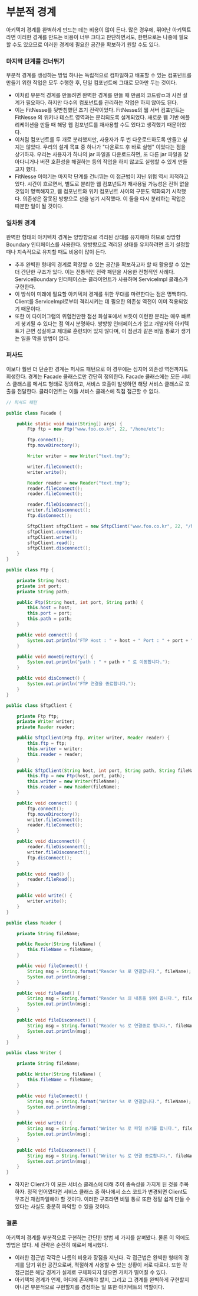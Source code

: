 # 부분적 경계



아키텍처 경계를 완벽하게 만드는 데는 비용이 많이 든다. 많은 경우에, 뛰어난 아키텍트라면 이러한 경계를 만드는 비용이 너무 크다고 판단하면서도, 한편으로는 나중에 필요할 수도 있으므로 이러한 경계에 필요한 공간을 확보하기 원할 수도 있다.



### 마지막 단계를 건너뛰기

부분적 경계를 생성하는 방법 하나는 독립적으로 컴파일하고 배포할 수 있는 컴포넌트를 만들기 위한 작업은 모두 수행한 후, 단일 컴포넌트에 그대로 모아만 두는 것이다.

- 이처럼 부분적 경계를 만들려면 완벽한 경계를 만들 때 만큼의 코드량ㅁ과 사전 설계가 필요하다. 하지만 다수의 컴포넌트를 관리하는 작업은 하지 않아도 된다. 
- 이는 FitNesse를 뒷받침했던 초기 전략이었다. FitNesse의 웹 서버 컴포넌트는 FitNesse 의 위키나 테스트 영역과는 분리되도록 설계되었다. 새로운 웹 기반 애플리케이션을 만들 때 해당 웹 컴포넌트를 재사용할 수도 있다고 생각했기 때문이었다.
- 이처럼 컴포넌트를 두 개로 분리했지만, 사용자가 두 번 다운로드하도록 만들고 싶지는 않았다. 우리의 설계 목표 중 하나가 "다운로드 후 바로 실행" 이었다는 점을 상기하자. 우리는 사용자가 하나의 jar 파일을 다운로드하면, 또 다른 jar 파일을 찾아다니거나 버전 호환성을 해결하는 등의 작업을 하지 않고도 실행할 수 있게 만들고자 했다.
- FitNesse 이야기는 마지막 단계를 건너뛰는 이 접근법이 지닌 위험 역시 지적하고 있다. 시간이 흐르면서, 별도로 분리한 웹 컴포넌트가 재사용될 가능성은 전혀 없을 것임이 명백해지고, 웹 컴포넌트와 위키 컴포넌트 사이의 구분도 약화되기 시작했다. 의존성은 잘못된 방향으로 선을 넘기 시작했다. 이 둘을 다시 분리하는 작업은 따분한 일이 될 것이다.



### 일차원 경계

완벽한 형태의 아키텍처 경계는 양방향으로 격리된 상태를 유지해야 하므로 쌍방향 Boundary 인터페이스를 사용한다. 양방향으로 격리된 상태를 유지하려면 초기 설정할 때나 지속적으로 유지할 때도 비용이 많이 든다.

- 추후 완벽한 형태의 경계로 확장할 수 있는 공간을 확보하고자 할 때 활용할 수 있는 더 간단한 구조가 있다. 이는 전통적인 전략 패턴을 사용한 전형적인 사례다. ServiceBoundary 인터페이스는 클라이언트가 사용하며 ServiceImpl 클래스가 구현한다.
- 이 방식이 미래에 필요할 아키텍처 경계를 위한 무대를 마련한다는 점은 명백하다. Client를 ServiceImpl로부터 격리시키는 데 필요한 의존성 역전이 이미 적용되었기 때문이다.
- 또한 이 다이어그램의 위험천만한 점선 화살표에서 보듯이 이런한 분리는 매우 빠르게 붕괴될 수 있다는 점 역시 분명하다. 쌍방향 인터페이스가 없고 개발자와 아키텍트가 근면 성실하고 제대로 훈련되어 있지 않다며, 이 점선과 같은 비밀 통로가 생기는 일을 막을 방법이 없다.



### 퍼사드

이보다 훨씬 더 단순한 경계는 퍼사드 패턴으로 이 경우에는 심지어 의존성 역전까지도 희생한다. 경계는 Facade 클래스로만 간단히 정의한다. Facade 클래스에는 모든 서비스 클래스를 메서드 형태로 정의하고, 서비스 호출이 발생하면 해당 서비스 클래스로 호출을 전달한다. 클라이언트는 이들 서비스 클래스에 직접 접근할 수 없다.



```java
// 퍼사드 패턴

public class Facade {

    public static void main(String[] args) {
        Ftp ftp = new Ftp("www.foo.co.kr", 22, "/home/etc");

        ftp.connect();
        ftp.moveDirectory();

        Writer writer = new Writer("text.tmp");

        writer.fileConnect();
        writer.write();

        Reader reader = new Reader("text.tmp");
        reader.fileConnect();
        reader.fileConnect();

        reader.fileDisconnect();
        writer.fileDisconnect();
        ftp.disConnect();

        SftpClient sftpClient = new SftpClient("www.foo.co.kr", 22, "/home/etc", "text.tmp");
        sftpClient.connect();
        sftpClient.write();
        sftpClient.read();
        sftpClient.disconnect();
    }
}

public class Ftp {

    private String host;
    private int port;
    private String path;

    public Ftp(String host, int port, String path) {
        this.host = host;
        this.port = port;
        this.path = path;
    }

    public void connect() {
        System.out.println("FTP Host : " + host + " Port : " + port + "로 연결합니다.");
    }

    public void moveDirectory() {
        System.out.println("path : " + path + " 로 이동합니다.");
    }

    public void disConnect() {
        System.out.println("FTP 연결을 종료합니다.");
    }
}

public class SftpClient {

    private Ftp ftp;
    private Writer writer;
    private Reader reader;

    public SftpClient(Ftp ftp, Writer writer, Reader reader) {
        this.ftp = ftp;
        this.writer = writer;
        this.reader = reader;
    }

    public SftpClient(String host, int port, String path, String fileName) {
        this.ftp = new Ftp(host, port, path);
        this.writer = new Writer(fileName);
        this.reader = new Reader(fileName);
    }

    public void connect() {
        ftp.connect();
        ftp.moveDirectory();
        writer.fileConnect();
        reader.fileConnect();
    }

    public void disconnect() {
        reader.fileDisconnect();
        writer.fileDisconnect();
        ftp.disConnect();
    }

    public void read() {
        reader.fileRead();
    }

    public void write() {
        writer.write();
    }
}

public class Reader {

    private String fileName;

    public Reader(String fileName) {
        this.fileName = fileName;
    }

    public void fileConnect() {
        String msg = String.format("Reader %s 로 연결합니다.", fileName);
        System.out.println(msg);
    }

    public void fileRead() {
        String msg = String.format("Reader %s 의 내용을 읽어 옵니다.", fileName);
        System.out.println(msg);
    }

    public void fileDisconnect() {
        String msg = String.format("Reader %s 로 연결종료 합니다.", fileName);
        System.out.println(msg);
    }
}

public class Writer {

    private String fileName;

    public Writer(String fileName) {
        this.fileName = fileName;
    }

    public void fileConnect() {
        String msg = String.format("Writer %s 로 연결합니다.", fileName);
        System.out.println(msg);
    }

    public void write() {
        String msg = String.format("Writer %s 로 파일 쓰기를 합니다.", fileName);
        System.out.println(msg);
    }

    public void fileDisconnect() {
        String msg = String.format("Writer %s 로 연결 종료합니다.", fileName);
        System.out.println(msg);
    }
}

```



- 하지만 Client가 이 모든 서비스 클래스에 대해 추이 종속성을 가지게 된 것을 주목하자. 정적 언어였다면 서비스 클래스 중 하나에서 소스 코드가 변경되면 Client도 무조건 재컴파일해야 할 것이다. 이러한 구조라면 비밀 통로 또한 정말 쉽게 만들 수 있다는 사실도 충분히 파악할 수 있을 것이다.



### 결론

아키텍처 경계를 부분적으로 구현하는 간단한 방법 세 가지를 살펴봤다. 물론 이 외에도 방법은 많다. 세 전략은 순전히 예로써 제시했다.



- 이러한 접근법 각각은 나름의 비용과 장점을 지닌다. 각 접근법은 완벽한 형태의 경계를 담기 위한 공간으로써, 적절하게 사용할 수 있는 상황이 서로 다르다. 또한 각 접근법은 해당 경계가 실제로 구체화되지 않으면 가치가 떨어질 수 있다.
- 아키텍처 경계가 언제, 어디에 존재해야 할지, 그리고 그 경계를 완벽하게 구현할지 아니면 부분적으로 구현할지를 경정하는 일 또한 아키텍트의 역할이다.